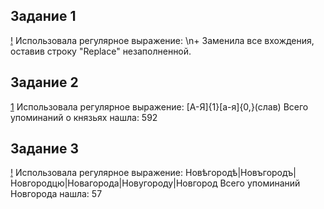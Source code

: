 ## Задание 1
[!](http://skrinshoter.ru/i/010618/YtatqBcX.png)
Использовала регулярное выражение: \n+ 
Заменила все вхождения, оставив строку "Replace" незаполненной.
## Задание 2
[1](http://skrinshoter.ru/i/010618/rOganb0D.png)
Использовала регулярное выражение: [А-Я]{1}[а-я]{0,}(слав) 
Всего упоминаний о князьях нашла: 592
## Задание 3
[!](http://skrinshoter.ru/i/010618/JLTOYmi5.png)
Использовала регулярное выражение: Новѣгородѣ|Новъгородъ|Новгородцю|Новагорода|Новугороду|Новгород
Всего упоминаний Новгорода нашла: 57
